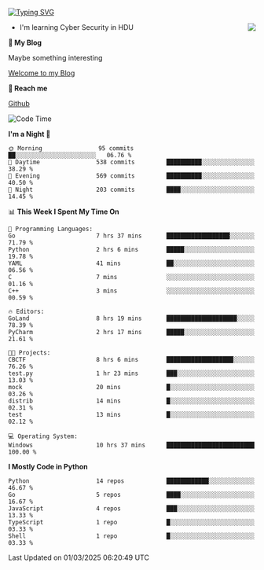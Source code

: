 [![Typing SVG](https://readme-typing-svg.herokuapp.com?font=Fira+Code&pause=1000&random=false&width=450&height=60&lines=Hello+%F0%9F%91%8B%F0%9F%8F%BB;I'm+JBNRZ)](https://git.io/typing-svg)

<a href="#">
  <img align="right" src="https://github-readme-stats.vercel.app/api?username=JBNRZ&show_icons=true&bg_color=15,f2f7fd,E0EAFC" />
</a>

- I'm learning Cyber Security in HDU

 **🌱 My Blog**

Maybe something interesting

[Welcome to my Blog](https://jbnrz.com.cn/)

 **💬 Reach me** 

[Github](https://github.com/JBNRZ)


<!--START_SECTION:waka-->
![Code Time](http://img.shields.io/badge/Code%20Time-1%2C005%20hrs%2014%20mins-blue)

**I'm a Night 🦉** 

```text
🌞 Morning                95 commits          ██░░░░░░░░░░░░░░░░░░░░░░░   06.76 % 
🌆 Daytime                538 commits         ██████████░░░░░░░░░░░░░░░   38.29 % 
🌃 Evening                569 commits         ██████████░░░░░░░░░░░░░░░   40.50 % 
🌙 Night                  203 commits         ████░░░░░░░░░░░░░░░░░░░░░   14.45 % 
```


📊 **This Week I Spent My Time On** 

```text
💬 Programming Languages: 
Go                       7 hrs 37 mins       ██████████████████░░░░░░░   71.79 % 
Python                   2 hrs 6 mins        █████░░░░░░░░░░░░░░░░░░░░   19.78 % 
YAML                     41 mins             ██░░░░░░░░░░░░░░░░░░░░░░░   06.56 % 
C                        7 mins              ░░░░░░░░░░░░░░░░░░░░░░░░░   01.16 % 
C++                      3 mins              ░░░░░░░░░░░░░░░░░░░░░░░░░   00.59 % 

🔥 Editors: 
GoLand                   8 hrs 19 mins       ████████████████████░░░░░   78.39 % 
PyCharm                  2 hrs 17 mins       █████░░░░░░░░░░░░░░░░░░░░   21.61 % 

🐱‍💻 Projects: 
CBCTF                    8 hrs 6 mins        ███████████████████░░░░░░   76.26 % 
test.py                  1 hr 23 mins        ███░░░░░░░░░░░░░░░░░░░░░░   13.03 % 
mock                     20 mins             █░░░░░░░░░░░░░░░░░░░░░░░░   03.26 % 
distrib                  14 mins             █░░░░░░░░░░░░░░░░░░░░░░░░   02.31 % 
test                     13 mins             █░░░░░░░░░░░░░░░░░░░░░░░░   02.12 % 

💻 Operating System: 
Windows                  10 hrs 37 mins      █████████████████████████   100.00 % 
```

**I Mostly Code in Python** 

```text
Python                   14 repos            ████████████░░░░░░░░░░░░░   46.67 % 
Go                       5 repos             ████░░░░░░░░░░░░░░░░░░░░░   16.67 % 
JavaScript               4 repos             ███░░░░░░░░░░░░░░░░░░░░░░   13.33 % 
TypeScript               1 repo              █░░░░░░░░░░░░░░░░░░░░░░░░   03.33 % 
Shell                    1 repo              █░░░░░░░░░░░░░░░░░░░░░░░░   03.33 % 
```




 Last Updated on 01/03/2025 06:20:49 UTC
<!--END_SECTION:waka-->
